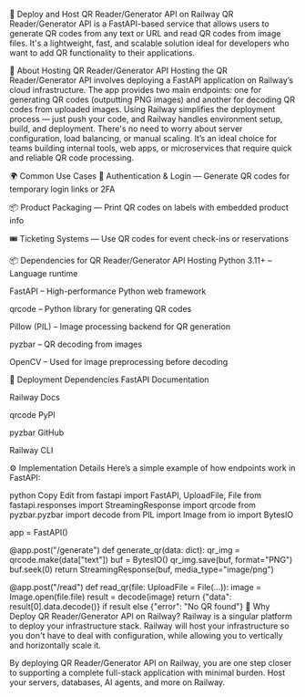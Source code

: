 🚀 Deploy and Host QR Reader/Generator API on Railway
QR Reader/Generator API is a FastAPI-based service that allows users to generate QR codes from any text or URL and read QR codes from image files. It's a lightweight, fast, and scalable solution ideal for developers who want to add QR functionality to their applications.

🧰 About Hosting QR Reader/Generator API
Hosting the QR Reader/Generator API involves deploying a FastAPI application on Railway’s cloud infrastructure. The app provides two main endpoints: one for generating QR codes (outputting PNG images) and another for decoding QR codes from uploaded images. Using Railway simplifies the deployment process — just push your code, and Railway handles environment setup, build, and deployment. There's no need to worry about server configuration, load balancing, or manual scaling. It’s an ideal choice for teams building internal tools, web apps, or microservices that require quick and reliable QR code processing.

🌍 Common Use Cases
🔐 Authentication & Login — Generate QR codes for temporary login links or 2FA

📦 Product Packaging — Print QR codes on labels with embedded product info

🎟️ Ticketing Systems — Use QR codes for event check-ins or reservations

📦 Dependencies for QR Reader/Generator API Hosting
Python 3.11+ – Language runtime

FastAPI – High-performance Python web framework

qrcode – Python library for generating QR codes

Pillow (PIL) – Image processing backend for QR generation

pyzbar – QR decoding from images

OpenCV – Used for image preprocessing before decoding

🔗 Deployment Dependencies
FastAPI Documentation

Railway Docs

qrcode PyPI

pyzbar GitHub

Railway CLI

⚙️ Implementation Details <OPTIONAL>
Here’s a simple example of how endpoints work in FastAPI:

python
Copy
Edit
from fastapi import FastAPI, UploadFile, File
from fastapi.responses import StreamingResponse
import qrcode
from pyzbar.pyzbar import decode
from PIL import Image
from io import BytesIO

app = FastAPI()

@app.post("/generate")
def generate_qr(data: dict):
    qr_img = qrcode.make(data["text"])
    buf = BytesIO()
    qr_img.save(buf, format="PNG")
    buf.seek(0)
    return StreamingResponse(buf, media_type="image/png")

@app.post("/read")
def read_qr(file: UploadFile = File(...)):
    image = Image.open(file.file)
    result = decode(image)
    return {"data": result[0].data.decode()} if result else {"error": "No QR found"}
🚀 Why Deploy QR Reader/Generator API on Railway?
Railway is a singular platform to deploy your infrastructure stack. Railway will host your infrastructure so you don't have to deal with configuration, while allowing you to vertically and horizontally scale it.

By deploying QR Reader/Generator API on Railway, you are one step closer to supporting a complete full-stack application with minimal burden. Host your servers, databases, AI agents, and more on Railway.
